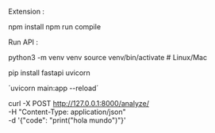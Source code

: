 
Extension :

npm install
npm run compile

Run API :

python3 -m venv venv
source venv/bin/activate  # Linux/Mac

pip install fastapi uvicorn

´uvicorn main:app --reload´


curl -X POST http://127.0.0.1:8000/analyze/ \
     -H "Content-Type: application/json" \
     -d '{"code": "print("hola mundo")"}'